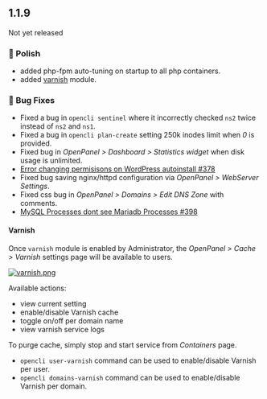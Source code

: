 ## 1.1.9

Not yet released

### 💅 Polish
- added php-fpm auto-tuning on startup to all php containers.
- added [varnish](#varnish) module.

### 🐛 Bug Fixes
- Fixed a bug in `opencli sentinel` where it incorrectly checked `ns2` twice instead of `ns2` and `ns1`.
- Fixed a bug in `opencli plan-create` setting 250k inodes limit when *0* is provided.
- Fixed bug in *OpenPanel > Dashboard > Statistics widget* when disk usage is unlimited.
- [Error changing permisisons on WordPress autoinstall #378](https://github.com/stefanpejcic/OpenPanel/issues/378)
- Fixed bug saving nginx/httpd configuration via *OpenPanel > WebServer Settings*.
- Fixed css bug in *OpenPanel > Domains > Edit DNS Zone* with comments.
- [MySQL Processes dont see Mariadb Processes #398](https://github.com/stefanpejcic/OpenPanel/issues/398)


#### Varnish

Once `varnish` module is enabled by Administrator, the *OpenPanel > Cache > Varnish* settings page will be available to users.

[![varnish.png](https://i.postimg.cc/8z975g8v/varnish.png)](https://postimg.cc/FYbrWqHF)

Available actions:

- view current setting
- enable/disable Varnish cache
- toggle on/off per domain name
- view varnish service logs

To purge cache, simply stop and start service from *Containers* page.

- `opencli user-varnish` command can be used to enable/disable Varnish per user.
- `opencli domains-varnish` command can be used to enable/disable Varnish per domain.

